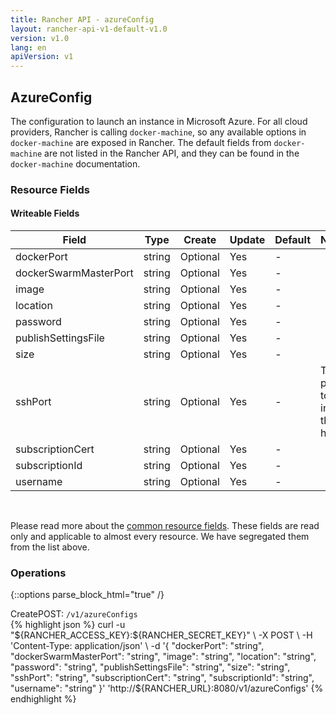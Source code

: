 ```yaml
---
title: Rancher API - azureConfig
layout: rancher-api-v1-default-v1.0
version: v1.0
lang: en
apiVersion: v1
---
```


## AzureConfig

The configuration to launch an instance in Microsoft Azure. For all cloud providers, Rancher is calling `docker-machine`, so any available options in `docker-machine` are exposed in Rancher. The default fields from `docker-machine` are not listed in the Rancher API, and they can be found in the `docker-machine` documentation.

### Resource Fields

#### Writeable Fields

Field | Type | Create | Update | Default | Notes
---|---|---|---|---|---
dockerPort | string | Optional | Yes | - | 
dockerSwarmMasterPort | string | Optional | Yes | - | 
image | string | Optional | Yes | - | 
location | string | Optional | Yes | - | 
password | string | Optional | Yes | - | 
publishSettingsFile | string | Optional | Yes | - | 
size | string | Optional | Yes | - | 
sshPort | string | Optional | Yes | - | The port to ssh into the host
subscriptionCert | string | Optional | Yes | - | 
subscriptionId | string | Optional | Yes | - | 
username | string | Optional | Yes | - | 



<br>

Please read more about the [common resource fields]({{site.baseurl}}/rancher/{{page.version}}/{{page.lang}}/api/{{page.apiVersion}}/common/). These fields are read only and applicable to almost every resource. We have segregated them from the list above.

### Operations
{::options parse_block_html="true" /}
<a id="create"></a>
<div class="action"><span class="header">Create<span class="headerright">POST:  <code>/v1/azureConfigs</code></span></span>
<div class="action-contents"> {% highlight json %}
curl -u "${RANCHER_ACCESS_KEY}:${RANCHER_SECRET_KEY}" \
-X POST \
-H 'Content-Type: application/json' \
-d '{
	"dockerPort": "string",
	"dockerSwarmMasterPort": "string",
	"image": "string",
	"location": "string",
	"password": "string",
	"publishSettingsFile": "string",
	"size": "string",
	"sshPort": "string",
	"subscriptionCert": "string",
	"subscriptionId": "string",
	"username": "string"
}' 'http://${RANCHER_URL}:8080/v1/azureConfigs'
{% endhighlight %}
</div></div>



